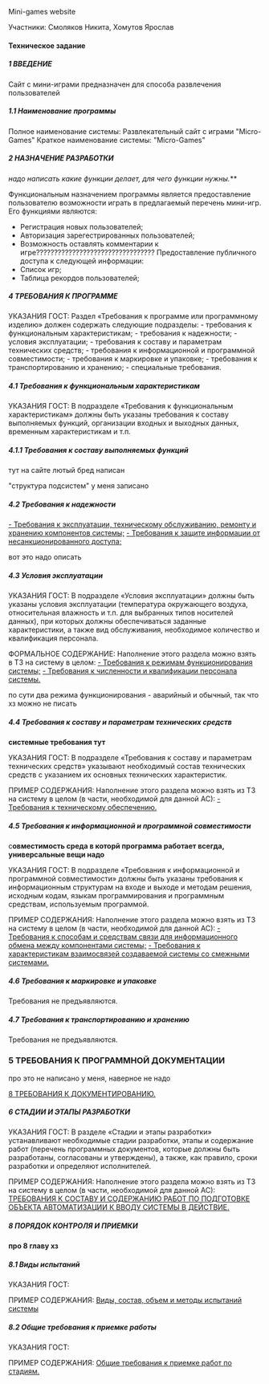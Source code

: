 Mini-games website

Участники:
Смоляков Никита,
Хомутов Ярослав

#### Техническое задание

##### 1 ВВЕДЕНИЕ 

Сайт с мини-играми предназначен для способа развлечения пользователей

##### 1.1 Наименование программы

Полное наименование системы: Развлекательный сайт с играми  "Micro-Games"
Краткое наименование системы: "Micro-Games"

##### 2 НАЗНАЧЕНИЕ РАЗРАБОТКИ 

*надо написать какие функции делает, для чего функции нужны.***

Функциональным назначением программы является предоставление пользователю возможности играть в предлагаемый перечень мини-игр.
Его функциями являются:
- Регистрация новых пользователей;
- Авторизация зарегестрированных пользователей;
- Возможность оставлять комментарии к игре?????????????????????????????????
Предоставление публичного доступа к следующей информации:
- Список игр;
- Таблица рекордов пользователей;



##### 4 ТРЕБОВАНИЯ К ПРОГРАММЕ 

УКАЗАНИЯ ГОСТ:
Раздел «Требования к программе или программному изделию» должен содержать следующие подразделы:
\- требования к функциональным характеристикам;
\- требования к надежности;
\- условия эксплуатации;
\- требования к составу и параметрам технических средств;
\- требования к информационной и программной совместимости;
\- требования к маркировке и упаковке;
\- требования к транспортированию и хранению;
\- специальные требования.

##### 4.1 Требования к функциональным характеристикам 

УКАЗАНИЯ ГОСТ:
В подразделе «Требования к функциональным характеристикам» должны быть указаны требования к составу выполняемых функций, организации входных и выходных данных, временным характеристикам и т.п.

##### 4.1.1 Требования к составу выполняемых функций 

тут на сайте лютый бред написан

"структура подсистем" у меня записано

##### 4.2 Требования к надежности 

[- Требования к эксплуатации, техническому обслуживанию, ремонту и хранению компонентов системы;](http://www.rugost.com/index.php?option=com_content&view=article&id=106:19-4-8&catid=25&Itemid=62#4_1_8)
[- Требования к защите информации от несанкционированного доступа;](http://www.rugost.com/index.php?option=com_content&view=article&id=106:19-4-8&catid=25&Itemid=62#4_1_9)

вот это надо описать

##### 4.3 Условия эксплуатации 

УКАЗАНИЯ ГОСТ:
В подразделе «Условия эксплуатации» должны быть указаны условия эксплуатации (температура окружающего воздуха, относительная влажность и т.п. для выбранных типов носителей данных), при которых должны обеспечиваться заданные характеристики, а также вид обслуживания, необходимое количество и квалификация персонала.

ФОРМАЛЬНОЕ СОДЕРЖАНИЕ:
Наполнение этого раздела можно взять в ТЗ на систему в целом:
[- Требования к режимам функционирования системы;](http://www.rugost.com/index.php?option=com_content&view=article&id=106:19-4-8&catid=25&Itemid=62#4_1_1_4)
[- Требования к численности и квалификации персонала системы.](http://www.rugost.com/index.php?option=com_content&view=article&id=106:19-4-8&catid=25&Itemid=62#4_1_2)

по сути два режима функционирования - аварийный и обычный, так что хз можно не писать

##### 4.4 Требования к составу и параметрам технических средств 

**системные требования тут**



УКАЗАНИЯ ГОСТ:
В подразделе «Требования к составу и параметрам технических средств» указывают необходимый состав технических средств с указанием их основных технических характеристик.

ПРИМЕР СОДЕРЖАНИЯ:
Наполнение этого раздела можно взять из ТЗ на систему в целом (в части, необходимой для данной АС):
[- Требования к техническому обеспечению.](http://www.rugost.com/index.php?option=com_content&view=article&id=106:19-4-8&catid=25&Itemid=62#4_3_5)

##### 4.5 Требования к информационной и программной совместимости 

с**овместимость среда в которй программа работает всегда, универсальные вещи надо**

УКАЗАНИЯ ГОСТ:
В подразделе «Требования к информационной и программной совместимости» должны быть указаны требования к информационным структурам на входе и выходе и методам решения, исходным кодам, языкам программирования и программным средствам, используемым программой.

ПРИМЕР СОДЕРЖАНИЯ:
Наполнение этого раздела можно взять из ТЗ на систему в целом (в части, необходимой для данной АС):
[- Требования к способам и средствам связи для информационного обмена между компонентами системы;](http://www.rugost.com/index.php?option=com_content&view=article&id=106:19-4-8&catid=25&Itemid=62#4_1_1_2)
[- Требования к характеристикам взаимосвязей создаваемой системы со смежными системами.](http://www.rugost.com/index.php?option=com_content&view=article&id=106:19-4-8&catid=25&Itemid=62#4_1_1_3)

##### 4.6 Требования к маркировке и упаковке 

Требования не предъявляются.

##### 4.7 Требования к транспортированию и хранению 

Требования не предъявляются.

### 5 ТРЕБОВАНИЯ К ПРОГРАММНОЙ ДОКУМЕНТАЦИИ 

про это не написано у меня, наверное не надо

[8 ТРЕБОВАНИЯ К ДОКУМЕНТИРОВАНИЮ.](http://www.rugost.com/index.php?option=com_content&view=article&id=106:19-4-8&catid=25&Itemid=62#8)

##### 6 СТАДИИ И ЭТАПЫ РАЗРАБОТКИ 

УКАЗАНИЯ ГОСТ:
В разделе «Стадии и этапы разработки» устанавливают необходимые стадии разработки, этапы и содержание работ (перечень программных документов, которые должны быть разработаны, согласованы и утверждены), а также, как правило, сроки разработки и определяют исполнителей.

ПРИМЕР СОДЕРЖАНИЯ:
Наполнение этого раздела можно взять из ТЗ на систему в целом (в части, необходимой для данной АС):
[ТРЕБОВАНИЯ К СОСТАВУ И СОДЕРЖАНИЮ РАБОТ ПО ПОДГОТОВКЕ ОБЪЕКТА АВТОМАТИЗАЦИИ К ВВОДУ СИСТЕМЫ В ДЕЙСТВИЕ.](http://www.rugost.com/index.php?option=com_content&view=article&id=106:19-4-8&catid=25&Itemid=62#7)

##### 8 ПОРЯДОК КОНТРОЛЯ И ПРИЕМКИ 

**про 8 главу хз**

##### 8.1 Виды испытаний 

УКАЗАНИЯ ГОСТ:

ПРИМЕР СОДЕРЖАНИЯ:
[Виды, состав, объем и методы испытаний системы](http://www.rugost.com/index.php?option=com_content&view=article&id=106:19-4-8&catid=25&Itemid=62#6_1)

##### 8.2 Общие требования к приемке работы 

УКАЗАНИЯ ГОСТ:

ПРИМЕР СОДЕРЖАНИЯ:
[Общие требования к приемке работ по стадиям.](http://www.rugost.com/index.php?option=com_content&view=article&id=106:19-4-8&catid=25&Itemid=62#6_2)
